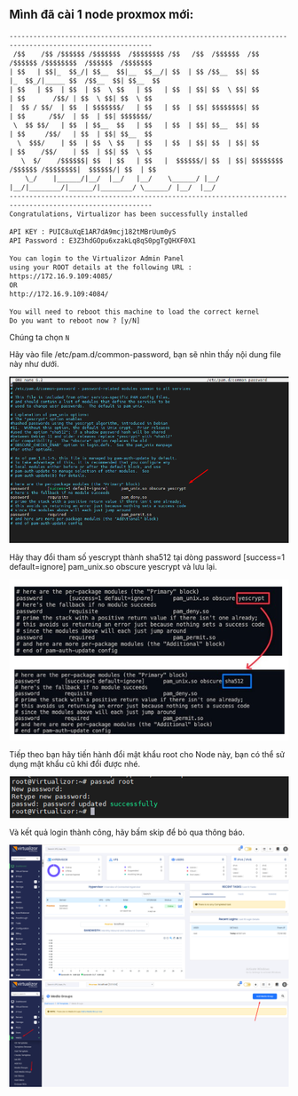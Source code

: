 ## Mình đã cài 1 node proxmox mới:

    ----------------------------------------------------------------------------------------------------------
     /$$    /$$ /$$$$$$ /$$$$$$$  /$$$$$$$$ /$$   /$$  /$$$$$$  /$$       /$$$$$$ /$$$$$$$$  /$$$$$$  /$$$$$$$
    | $$   | $$|_  $$_/| $$__  $$|__  $$__/| $$  | $$ /$$__  $$| $$      |_  $$_/|_____ $$  /$$__  $$| $$__  $$
    | $$   | $$  | $$  | $$  \ $$   | $$   | $$  | $$| $$  \ $$| $$        | $$       /$$/ | $$  \ $$| $$  \ $$
    |  $$ / $$/  | $$  | $$$$$$$/   | $$   | $$  | $$| $$$$$$$$| $$        | $$      /$$/  | $$  | $$| $$$$$$$/
     \  $$ $$/   | $$  | $$__  $$   | $$   | $$  | $$| $$__  $$| $$        | $$     /$$/   | $$  | $$| $$__  $$
      \  $$$/    | $$  | $$  \ $$   | $$   | $$  | $$| $$  | $$| $$        | $$    /$$/    | $$  | $$| $$  \ $$
       \  $/    /$$$$$$| $$  | $$   | $$   |  $$$$$$/| $$  | $$| $$$$$$$$ /$$$$$$ /$$$$$$$$|  $$$$$$/| $$  | $$
        \_/    |______/|__/  |__/   |__/    \______/ |__/  |__/|________/|______/|________/ \______/ |__/  |__/
    ----------------------------------------------------------------------------------------------------------
    Congratulations, Virtualizor has been successfully installed

    API KEY : PUIC8uXqE1AR7dA9mcj182tMBrUum0yS
    API Password : E3Z3hdGOpu6xzakLq8qS0pgTgQHXF0X1

    You can login to the Virtualizor Admin Panel
    using your ROOT details at the following URL :
    https://172.16.9.109:4085/
    OR
    http://172.16.9.109:4084/

    You will need to reboot this machine to load the correct kernel
    Do you want to reboot now ? [y/N] 

Chúng ta chọn ``N``

Hãy vào file /etc/pam.d/common-password, bạn sẽ nhìn thấy nội dung file này như dưới.

  <img src="Virtualizorimages/Screenshot_10.png">

Hãy thay đổi tham số yescrypt thành sha512 tại dòng password [success=1 default=ignore] pam_unix.so obscure yescrypt và lưu lại.

  <img src="Virtualizorimages/Screenshot_11.png">

Tiếp theo bạn hãy tiến hành đổi mật khẩu root cho Node này, bạn có thể sử dụng mật khẩu cũ khi đổi được nhé.

  <img src="Virtualizorimages/Screenshot_12.png">

Và kết quả login thành công, hãy bấm skip để bỏ qua thông báo.

  <img src="Virtualizorimages/Screenshot_13.png">


  <img src="Virtualizorimages/Screenshot_16.png">
